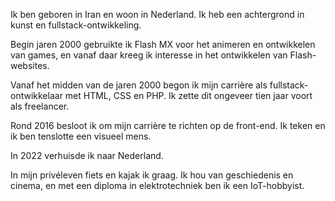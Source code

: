 Ik ben geboren in Iran en woon in Nederland. Ik heb een achtergrond in kunst en fullstack-ontwikkeling.

Begin jaren 2000 gebruikte ik Flash MX voor het animeren en ontwikkelen van games, en vanaf daar kreeg ik interesse in het ontwikkelen van Flash-websites.

Vanaf het midden van de jaren 2000 begon ik mijn carrière als fullstack-ontwikkelaar met HTML, CSS en PHP. Ik zette dit ongeveer tien jaar voort als freelancer.

Rond 2016 besloot ik om mijn carrière te richten op de front-end. Ik teken en ik ben tenslotte een visueel mens.

In 2022 verhuisde ik naar Nederland.

In mijn privéleven fiets en kajak ik graag. Ik hou van geschiedenis en cinema, en met een diploma in elektrotechniek ben ik een IoT-hobbyist.
